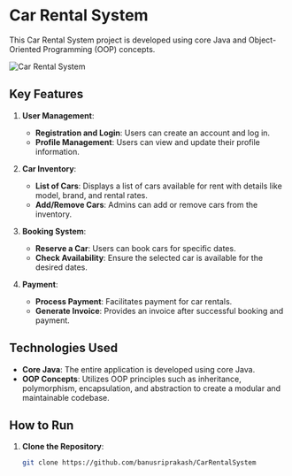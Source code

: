 # Car Rental System

This Car Rental System project is developed using core Java and Object-Oriented Programming (OOP) concepts.

![Car Rental System](image.png)

## Key Features

1. **User Management**:
   - **Registration and Login**: Users can create an account and log in.
   - **Profile Management**: Users can view and update their profile information.

2. **Car Inventory**:
   - **List of Cars**: Displays a list of cars available for rent with details like model, brand, and rental rates.
   - **Add/Remove Cars**: Admins can add or remove cars from the inventory.

3. **Booking System**:
   - **Reserve a Car**: Users can book cars for specific dates.
   - **Check Availability**: Ensure the selected car is available for the desired dates.

4. **Payment**:
   - **Process Payment**: Facilitates payment for car rentals.
   - **Generate Invoice**: Provides an invoice after successful booking and payment.

## Technologies Used

- **Core Java**: The entire application is developed using core Java.
- **OOP Concepts**: Utilizes OOP principles such as inheritance, polymorphism, encapsulation, and abstraction to create a modular and maintainable codebase.

## How to Run

1. **Clone the Repository**:
   ```bash
   git clone https://github.com/banusriprakash/CarRentalSystem
